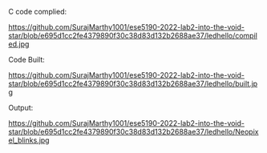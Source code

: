 C code complied:

https://github.com/SurajMarthy1001/ese5190-2022-lab2-into-the-void-star/blob/e695d1cc2fe4379890f30c38d83d132b2688ae37/ledhello/compiled.jpg

Code Built:

https://github.com/SurajMarthy1001/ese5190-2022-lab2-into-the-void-star/blob/e695d1cc2fe4379890f30c38d83d132b2688ae37/ledhello/built.jpg

Output:

https://github.com/SurajMarthy1001/ese5190-2022-lab2-into-the-void-star/blob/e695d1cc2fe4379890f30c38d83d132b2688ae37/ledhello/Neopixel_blinks.jpg
